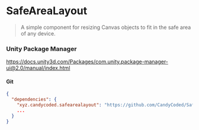 # SafeAreaLayout

> A simple component for resizing Canvas objects to fit in the safe area of any device.

### Unity Package Manager

<https://docs.unity3d.com/Packages/com.unity.package-manager-ui@2.0/manual/index.html>

#### Git

```json
{
  "dependencies": {
    "xyz.candycoded.safearealayout": "https://github.com/CandyCoded/SafeAreaLayout.git#v1.0.1",
    ...
  }
}
```
